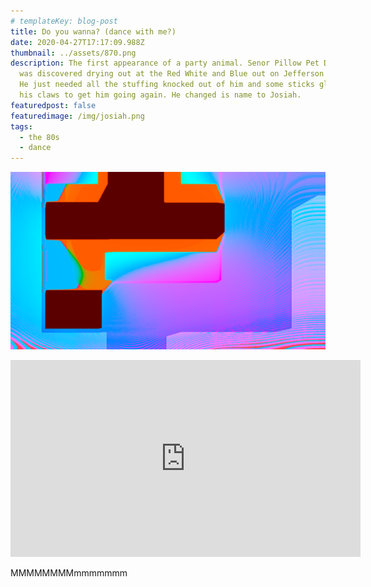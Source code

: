 ```yaml
---
# templateKey: blog-post
title: Do you wanna? (dance with me?)
date: 2020-04-27T17:17:09.988Z
thumbnail: ../assets/870.png
description: The first appearance of a party animal. Senor Pillow Pet Dinosaur
  was discovered drying out at the Red White and Blue out on Jefferson Highway.
  He just needed all the stuffing knocked out of him and some sticks glued onto
  his claws to get him going again. He changed is name to Josiah.
featuredpost: false
featuredimage: /img/josiah.png
tags:
  - the 80s
  - dance
---
```


![Do you wanna? (dance with me)](../assets/870.png)

<iframe width="560" height="315" src="https://www.youtube.com/embed/ttBgVAV0iek" frameborder="0" allow="accelerometer; autoplay; encrypted-media; gyroscope; picture-in-picture" allowfullscreen></iframe>

MMMMMMMMmmmmmmm
